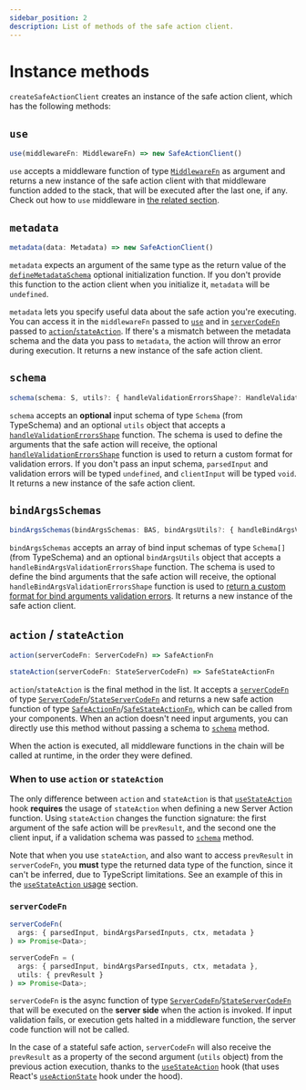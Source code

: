 ```yaml
---
sidebar_position: 2
description: List of methods of the safe action client.
---
```


# Instance methods

`createSafeActionClient` creates an instance of the safe action client, which has the following methods:

## `use`

```typescript
use(middlewareFn: MiddlewareFn) => new SafeActionClient()
```

`use` accepts a middleware function of type [`MiddlewareFn`](/docs/types#middlewarefn) as argument and returns a new instance of the safe action client with that middleware function added to the stack, that will be executed after the last one, if any. Check out how to `use` middleware in [the related section](/docs/safe-action-client/middleware).

## `metadata`

```typescript
metadata(data: Metadata) => new SafeActionClient()
```

`metadata` expects an argument of the same type as the return value of the [`defineMetadataSchema`](/docs/safe-action-client/initialization-options#definemetadataschema) optional initialization function. If you don't provide this function to the action client when you initialize it, `metadata` will be `undefined`.

`metadata` lets you specify useful data about the safe action you're executing. You can access it in the `middlewareFn` passed to [`use`](#use) and in [`serverCodeFn`](#servercodefn) passed to [`action`/`stateAction`](#action--stateaction). If there's a mismatch between the metadata schema and the data you pass to `metadata`, the action will throw an error during execution. It returns a new instance of the safe action client.

## `schema`

```typescript
schema(schema: S, utils?: { handleValidationErrorsShape?: HandleValidationErrorsShapeFn } }) => new SafeActionClient()
```

`schema` accepts an **optional** input schema of type `Schema` (from TypeSchema) and an optional `utils` object that accepts a [`handleValidationErrorsShape`](/docs/recipes/customize-validation-errors-format) function. The schema is used to define the arguments that the safe action will receive, the optional [`handleValidationErrorsShape`](/docs/recipes/customize-validation-errors-format) function is used to return a custom format for validation errors. If you don't pass an input schema, `parsedInput` and validation errors will be typed `undefined`, and `clientInput` will be typed `void`. It returns a new instance of the safe action client.

## `bindArgsSchemas`

```typescript
bindArgsSchemas(bindArgsSchemas: BAS, bindArgsUtils?: { handleBindArgsValidationErrorsShape?: HandleBindArgsValidationErrorsShapeFn }) => new SafeActionClient()
```

`bindArgsSchemas` accepts an array of bind input schemas of type `Schema[]` (from TypeSchema) and an optional `bindArgsUtils` object that accepts a `handleBindArgsValidationErrorsShape` function. The schema is used to define the bind arguments that the safe action will receive, the optional `handleBindArgsValidationErrorsShape` function is used to [return a custom format for bind arguments validation errors](/docs/recipes/customize-validation-errors-format). It returns a new instance of the safe action client.

## `action` / `stateAction`

```typescript
action(serverCodeFn: ServerCodeFn) => SafeActionFn
```

```typescript
stateAction(serverCodeFn: StateServerCodeFn) => SafeStateActionFn
```

`action`/`stateAction` is the final method in the list. It accepts a [`serverCodeFn`](#servercodefn) of type [`ServerCodeFn`](/docs/types#servercodefn)/[`StateServerCodeFn`](/docs/types#stateservercodefn) and returns a new safe action function of type [`SafeActionFn`](/docs/types#safeactionfn)/[`SafeStateActionFn`](/docs/types#safestateactionfn), which can be called from your components. When an action doesn't need input arguments, you can directly use this method without passing a schema to [`schema`](#schema) method.

When the action is executed, all middleware functions in the chain will be called at runtime, in the order they were defined.

### When to use `action` or `stateAction`

The only difference between `action` and `stateAction` is that [`useStateAction`](/docs/execution/hooks/usestateaction) hook **requires** the usage of `stateAction` when defining a new Server Action function. Using `stateAction` changes the function signature: the first argument of the safe action will be `prevResult`, and the second one the client input, if a validation schema was passed to [`schema`](#schema) method. 

Note that when you use `stateAction`, and also want to access `prevResult` in `serverCodeFn`, you **must** type the returned data type of the function, since it can't be inferred, due to TypeScript limitations. See an example of this in the [`useStateAction` usage](/docs/execution/hooks/usestateaction#example) section.

### `serverCodeFn`

```typescript title="Stateless action"
serverCodeFn(
  args: { parsedInput, bindArgsParsedInputs, ctx, metadata }
) => Promise<Data>;
```

```typescript title="Stateful action"
serverCodeFn = (
  args: { parsedInput, bindArgsParsedInputs, ctx, metadata },
  utils: { prevResult }
) => Promise<Data>;
```

`serverCodeFn` is the async function of type [`ServerCodeFn`](/docs/types#servercodefn)/[`StateServerCodeFn`](/docs/types#stateservercodefn) that will be executed on the **server side** when the action is invoked. If input validation fails, or execution gets halted in a middleware function, the server code function will not be called.

In the case of a stateful safe action, `serverCodeFn` will also receive the `prevResult` as a property of the second argument (`utils` object) from the previous action execution, thanks to the [`useStateAction`](/docs/execution/hooks/usestateaction) hook (that uses React's [`useActionState`](https://react.dev/reference/react/useActionState) hook under the hood).